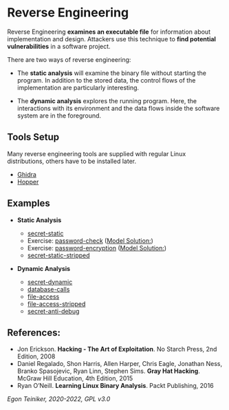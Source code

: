 # Reverse Engineering 

Reverse Engineering **examines an executable file** for information about implementation and design. 
Attackers use this technique to **find potential vulnerabilities** in a software project.

There are two ways of reverse engineering:
* The **static analysis** will examine the binary file without starting the program. 
  In addition to the stored data, the control flows of the implementation are particularly interesting.
  
* The **dynamic analysis** explores the running program. 
  Here, the interactions with its environment and the data flows inside the software system are in the foreground.

## Tools Setup 
Many reverse engineering tools are supplied with regular Linux distributions, others have to be installed later.
* [Ghidra](setup/Ghidra.md)
* [Hopper](setup/Hopper.md)

## Examples

* **Static Analysis**
  * [secret-static](analysis-static/secret-static)  
  * Exercise: [password-check](analysis-static/password-check-exercise) ([Model Solution:](analysis-static/password-check))
  * Exercise: [password-encryption](analysis-static/password-encryption-exercise) ([Model Solution:](analysis-static/password-encryption))
  * [secret-static-stripped](analysis-static/secret-static-stripped)
  
* **Dynamic Analysis**
  * [secret-dynamic](analysis-dynamic/secret-dynamic)
  * [database-calls](analysis-dynamic/database-access)
  * [file-access](analysis-dynamic/file-access)
  * [file-access-stripped](analysis-dynamic/file-access-stripped)
  * [secret-anti-debug](analysis-dynamic/c-secret-anti-debug)
 
                        
## References:
* Jon Erickson. **Hacking - The Art of Exploitation**. No Starch Press, 2nd Edition, 2008
* Daniel Regalado, Shon Harris, Allen Harper, Chris Eagle, Jonathan Ness, Branko Spasojevic, Ryan Linn, Stephen Sims. **Gray Hat Hacking**. McGraw Hill Education, 4th Edition, 2015
* Ryan O’Neill. **Learning Linux Binary Analysis**. Packt Publishing, 2016

*Egon Teiniker, 2020-2022, GPL v3.0*
